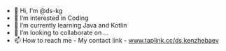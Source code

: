 - 👋 Hi, I’m @ds-kg
- 👀 I’m interested in Coding
- 🌱 I’m currently learning Java and Kotlin
- 💞️ I’m looking to collaborate on ...
- 📫 How to reach me - My contact link - www.taplink.cc/ds.kenzhebaev

<!---
ds-kg/ds-kg is a ✨ special ✨ repository because its `README.md` (this file) appears on your GitHub profile.
You can click the Preview link to take a look at your changes.
--->
